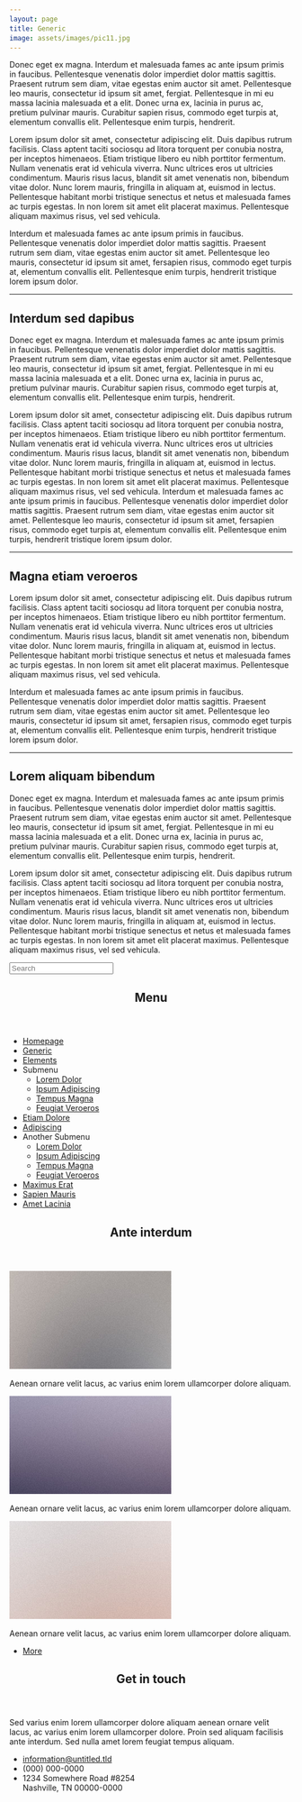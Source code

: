 ```yaml
---
layout: page
title: Generic
image: assets/images/pic11.jpg
---
```


<p>Donec eget ex magna. Interdum et malesuada fames ac ante ipsum primis in faucibus. Pellentesque venenatis dolor imperdiet dolor mattis sagittis. Praesent rutrum sem diam, vitae egestas enim auctor sit amet. Pellentesque leo mauris, consectetur id ipsum sit amet, fergiat. Pellentesque in mi eu massa lacinia malesuada et a elit. Donec urna ex, lacinia in purus ac, pretium pulvinar mauris. Curabitur sapien risus, commodo eget turpis at, elementum convallis elit. Pellentesque enim turpis, hendrerit.</p>
<p>Lorem ipsum dolor sit amet, consectetur adipiscing elit. Duis dapibus rutrum facilisis. Class aptent taciti sociosqu ad litora torquent per conubia nostra, per inceptos himenaeos. Etiam tristique libero eu nibh porttitor fermentum. Nullam venenatis erat id vehicula viverra. Nunc ultrices eros ut ultricies condimentum. Mauris risus lacus, blandit sit amet venenatis non, bibendum vitae dolor. Nunc lorem mauris, fringilla in aliquam at, euismod in lectus. Pellentesque habitant morbi tristique senectus et netus et malesuada fames ac turpis egestas. In non lorem sit amet elit placerat maximus. Pellentesque aliquam maximus risus, vel sed vehicula.</p>
<p>Interdum et malesuada fames ac ante ipsum primis in faucibus. Pellentesque venenatis dolor imperdiet dolor mattis sagittis. Praesent rutrum sem diam, vitae egestas enim auctor sit amet. Pellentesque leo mauris, consectetur id ipsum sit amet, fersapien risus, commodo eget turpis at, elementum convallis elit. Pellentesque enim turpis, hendrerit tristique lorem ipsum dolor.</p>

<hr class="major" />

<h2>Interdum sed dapibus</h2>
<p>Donec eget ex magna. Interdum et malesuada fames ac ante ipsum primis in faucibus. Pellentesque venenatis dolor imperdiet dolor mattis sagittis. Praesent rutrum sem diam, vitae egestas enim auctor sit amet. Pellentesque leo mauris, consectetur id ipsum sit amet, fergiat. Pellentesque in mi eu massa lacinia malesuada et a elit. Donec urna ex, lacinia in purus ac, pretium pulvinar mauris. Curabitur sapien risus, commodo eget turpis at, elementum convallis elit. Pellentesque enim turpis, hendrerit.</p>
<p>Lorem ipsum dolor sit amet, consectetur adipiscing elit. Duis dapibus rutrum facilisis. Class aptent taciti sociosqu ad litora torquent per conubia nostra, per inceptos himenaeos. Etiam tristique libero eu nibh porttitor fermentum. Nullam venenatis erat id vehicula viverra. Nunc ultrices eros ut ultricies condimentum. Mauris risus lacus, blandit sit amet venenatis non, bibendum vitae dolor. Nunc lorem mauris, fringilla in aliquam at, euismod in lectus. Pellentesque habitant morbi tristique senectus et netus et malesuada fames ac turpis egestas. In non lorem sit amet elit placerat maximus. Pellentesque aliquam maximus risus, vel sed vehicula. Interdum et malesuada fames ac ante ipsum primis in faucibus. Pellentesque venenatis dolor imperdiet dolor mattis sagittis. Praesent rutrum sem diam, vitae egestas enim auctor sit amet. Pellentesque leo mauris, consectetur id ipsum sit amet, fersapien risus, commodo eget turpis at, elementum convallis elit. Pellentesque enim turpis, hendrerit tristique lorem ipsum dolor.</p>

<hr class="major" />

<h2>Magna etiam veroeros</h2>
<p>Lorem ipsum dolor sit amet, consectetur adipiscing elit. Duis dapibus rutrum facilisis. Class aptent taciti sociosqu ad litora torquent per conubia nostra, per inceptos himenaeos. Etiam tristique libero eu nibh porttitor fermentum. Nullam venenatis erat id vehicula viverra. Nunc ultrices eros ut ultricies condimentum. Mauris risus lacus, blandit sit amet venenatis non, bibendum vitae dolor. Nunc lorem mauris, fringilla in aliquam at, euismod in lectus. Pellentesque habitant morbi tristique senectus et netus et malesuada fames ac turpis egestas. In non lorem sit amet elit placerat maximus. Pellentesque aliquam maximus risus, vel sed vehicula.</p>
<p>Interdum et malesuada fames ac ante ipsum primis in faucibus. Pellentesque venenatis dolor imperdiet dolor mattis sagittis. Praesent rutrum sem diam, vitae egestas enim auctor sit amet. Pellentesque leo mauris, consectetur id ipsum sit amet, fersapien risus, commodo eget turpis at, elementum convallis elit. Pellentesque enim turpis, hendrerit tristique lorem ipsum dolor.</p>

<hr class="major" />

<h2>Lorem aliquam bibendum</h2>
<p>Donec eget ex magna. Interdum et malesuada fames ac ante ipsum primis in faucibus. Pellentesque venenatis dolor imperdiet dolor mattis sagittis. Praesent rutrum sem diam, vitae egestas enim auctor sit amet. Pellentesque leo mauris, consectetur id ipsum sit amet, fergiat. Pellentesque in mi eu massa lacinia malesuada et a elit. Donec urna ex, lacinia in purus ac, pretium pulvinar mauris. Curabitur sapien risus, commodo eget turpis at, elementum convallis elit. Pellentesque enim turpis, hendrerit.</p>
<p>Lorem ipsum dolor sit amet, consectetur adipiscing elit. Duis dapibus rutrum facilisis. Class aptent taciti sociosqu ad litora torquent per conubia nostra, per inceptos himenaeos. Etiam tristique libero eu nibh porttitor fermentum. Nullam venenatis erat id vehicula viverra. Nunc ultrices eros ut ultricies condimentum. Mauris risus lacus, blandit sit amet venenatis non, bibendum vitae dolor. Nunc lorem mauris, fringilla in aliquam at, euismod in lectus. Pellentesque habitant morbi tristique senectus et netus et malesuada fames ac turpis egestas. In non lorem sit amet elit placerat maximus. Pellentesque aliquam maximus risus, vel sed vehicula.</p>

</section>

</div>
</div>

<!-- Sidebar -->
<div id="sidebar">
<div class="inner">

<!-- Search -->
<section id="search" class="alt">
<form method="post" action="#">
	<input type="text" name="query" id="query" placeholder="Search" />
</form>
</section>


<!-- Menu -->
<nav id="menu">
<header class="major">
	<h2>Menu</h2>
</header>
<ul>
	<li><a href="index.html">Homepage</a></li>
	<li><a href="generic.html">Generic</a></li>
	<li><a href="elements.html">Elements</a></li>
	<li>
		<span class="opener">Submenu</span>
		<ul>
			<li><a href="#">Lorem Dolor</a></li>
			<li><a href="#">Ipsum Adipiscing</a></li>
			<li><a href="#">Tempus Magna</a></li>
			<li><a href="#">Feugiat Veroeros</a></li>
		</ul>
	</li>
	<li><a href="#">Etiam Dolore</a></li>
	<li><a href="#">Adipiscing</a></li>
	<li>
		<span class="opener">Another Submenu</span>
		<ul>
			<li><a href="#">Lorem Dolor</a></li>
			<li><a href="#">Ipsum Adipiscing</a></li>
			<li><a href="#">Tempus Magna</a></li>
			<li><a href="#">Feugiat Veroeros</a></li>
		</ul>
	</li>
	<li><a href="#">Maximus Erat</a></li>
	<li><a href="#">Sapien Mauris</a></li>
	<li><a href="#">Amet Lacinia</a></li>
</ul>
</nav>

<!-- Section -->
<section>
<header class="major">
	<h2>Ante interdum</h2>
</header>
<div class="mini-posts">
	<article>
		<a href="#" class="image"><img src="images/pic07.jpg" alt="" /></a>
		<p>Aenean ornare velit lacus, ac varius enim lorem ullamcorper dolore aliquam.</p>
	</article>
	<article>
		<a href="#" class="image"><img src="images/pic08.jpg" alt="" /></a>
		<p>Aenean ornare velit lacus, ac varius enim lorem ullamcorper dolore aliquam.</p>
	</article>
	<article>
		<a href="#" class="image"><img src="images/pic09.jpg" alt="" /></a>
		<p>Aenean ornare velit lacus, ac varius enim lorem ullamcorper dolore aliquam.</p>
	</article>
</div>
<ul class="actions">
	<li><a href="#" class="button">More</a></li>
</ul>
</section>

<!-- Section -->
<section>
<header class="major">
	<h2>Get in touch</h2>
</header>
<p>Sed varius enim lorem ullamcorper dolore aliquam aenean ornare velit lacus, ac varius enim lorem ullamcorper dolore. Proin sed aliquam facilisis ante interdum. Sed nulla amet lorem feugiat tempus aliquam.</p>
<ul class="contact">
	<li class="fa-envelope-o"><a href="#">information@untitled.tld</a></li>
	<li class="fa-phone">(000) 000-0000</li>
	<li class="fa-home">1234 Somewhere Road #8254<br />
	Nashville, TN 00000-0000</li>
</ul>
</section>
